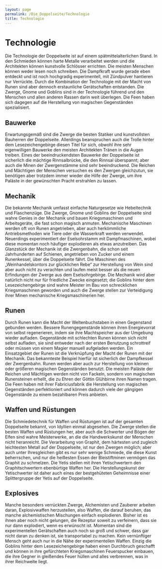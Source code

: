 ```yaml
---
layout: page
permalink: /Die_Doppelseite/Technologie
title: Technologie
---
```


# Technologie

Die Technologie der Doppelseite ist auf einem spätmittelalterlichen Stand. In den Schmieden können harte Metalle verarbeitet werden und die Architekten können kunstvolle Schlösser errichten. Die meisten Menschen können weder lesen noch schreiben. Die Dampfkraft wurde gerade eben entdeckt und ist noch hochgradig experimentell, mit Zündpulver hantieren nur Verrückte. Durch die Kombination der Technologie mit der Macht von Runen sind aber dennoch erstaunliche Gerätschaften entstanden. Die Zwerge, Gnome und Goblins sind in der Technologie führend und den Menschen und allen anderen Rassen darin weit überlegen. Die Feen haben sich dagegen auf die Herstellung von magischen Gegenständen spezialisiert.

## Bauwerke

Erwartungsgemäß sind die Zwerge die besten Statiker und kunstvollsten Bauherren der Doppelseite. Allerdings beanspruchen auch die Trolle hinter dem Lesezeichengebirge diesen Titel für sich, obwohl ihre sehr eigenwilligen Bauwerke den meisten Architekten Tränen in die Augen treiben. Eines der beeindruckendsten Bauwerke der Doppelseite ist sicherlich die mächtige Rinnsalbrücke, die den Rinnsal überspannt; aber auch die Minen der Zwergenstämme sind sehr beeindruckend. Die Reichen und Mächtigen der Menschen versuchen es den Zwergen gleichzutun, sie benötigen aber trotzdem immer wieder die Hilfe der Zwerge, um ihre Paläste in der gewünschten Pracht erstrahlen zu lassen.

## Mechanik

Die bekannte Mechanik umfasst einfache Naturgesetze wie Hebeltechnik und Flaschenzüge. Die Zwerge, Gnome und Goblins der Doppelseite sind wahre Genies in der Mechanik und bauen Kriegsmaschinen und Arbeitsgeräte, die fast schon magisch anmuten. Mechanische Maschinen werden oft von Runen angetrieben, aber auch herkömmliche Antriebsmethoden wie Tiere oder die Wasserkraft werden verwendet. Neuerdings experimentiert der Eselsohrstamm mit Dampfmaschinen, wobei diese momentan noch häufiger explodieren als etwas anzutreiben. Das Glanzstück der Mechanik ist die Zwergenbahn, die schon seit Jahrhunderten auf Schienen, angetrieben von Zucker und einem Runenkessel, über die Doppelseite fährt. Die Maschinen des &bdquo;Weinhandelskontors zur glücklichen Rebe&ldquo; zur Herstellung von Wein sind aber auch nicht zu verachten und laufen meist besser als die neuen Erfindungen der Zwerge aus dem Eselsohrgebirge. Die Mechanik wird aber natürlich nicht nur für friedliche Zwecke eingesetzt; die Goblins hinter dem Lesezeichengebirge sind wahre Meister im Bau von schrecklichen Kriegsmaschinen geworden und auch die Zwerge stellen zur Verteidigung ihrer Minen mechanische Kriegsmaschinerien her.

## Runen

Durch Runen kann die Macht der Weltenbuchstaben in einen Gegenstand gebunden werden. Bessere Runengegenstände können ihren Energievorrat von selbst regenerieren, indem sie ihre Machtspeicher aus der Umgebung wieder aufladen. Gegenstände mit schlechten Runen können sich nicht selbst aufladen, sie sind entweder nach der ersten Benutzung schrottreif oder müssen von einem Magier manuell aufgeladen werden. Ein Einsatzgebiet der Runen ist die Verknüpfung der Macht der Runen mit der Mechanik. Das bekannteste Beispiel hierfür ist sicherlich der Dampfkessel der Zwergenbahn. Runen werden aber auch zur Herstellung von kleinen oder größeren magischen Gegenständen benutzt. Die meisten Paläste der Reichen und Mächtigen werden nicht von Fackeln, sondern von magischen Runensteinen erhellt, die zu Ehren der Göttin Glühbirne ihren Namen tragen. Die Feen haben mit ihrer Fabriciusfabrik die Herstellung von magischen Gegenständen perfektioniert und können dadurch viele der gängigen Gegenstände zu einem bezahlbaren Preis anbieten.

## Waffen und Rüstungen

Die Schmiedetechnik für Waffen und Rüstungen ist auf der gesamten Doppelseite bekannt, von Idyllien einmal abgesehen. Die Zwerge stellen die besten Waffen und Rüstungen her, aber auch die Schwerter und Bögen der Elfen sind wahre Meisterwerke, an die die Handwerkskunst der Menschen nicht heranreicht. Die Verarbeitung von Graphit, dem härtesten und zugleich leichtesten Metall auf der Doppelseite, ist nur den Zwergen möglich; aber auch unter Ihresgleichen gibt es nur sehr wenige Schmiede, die diese Kunst beherrschen, und nur die heißesten Essen der Bleistiftminen vermögen das Graphit zu schmelzen. Die Yetis stellen mit ihren Yetischwertern den Graphitschwertern ebenbürtige Waffen her. Die Herstellungskunst der Yetischwerter ist daher auch eines der bestgehüteten Geheimnisse einer Splittergruppe der Yetis auf der Doppelseite.

## Explosives

Manche besonders verrückten Zwerge, Alchemisten und Zauberer arbeiten daran, Explosivwaffen herzustellen, also Waffen, die darauf beruhen, das manche alchemistischen Mischungen einfach explodieren. Bisher ist es ihnen aber noch nicht gelungen, die Rezeptur soweit zu verfeinern, dass sie nur dann explodiert, wenn es erwünscht ist. Momentan sind die experimentellen Gerätschaften auch noch so groß und schwer, dass gar nicht daran zu denken ist, sie transportabel zu machen. Kein vernünftiger Mensch geht auch nur in die Nähe der experimentellen Waffen. Einzig die Goblins hinter dem Lesezeichengebirge haben einen Durchbruch geschafft und können in ihre gefürchteten Kriegsmaschinen Feuerspucker einbauen, die ihre Gegner in gleißendes Feuer hüllen und alles verbrennen, was in ihrer Reichweite liegt.

